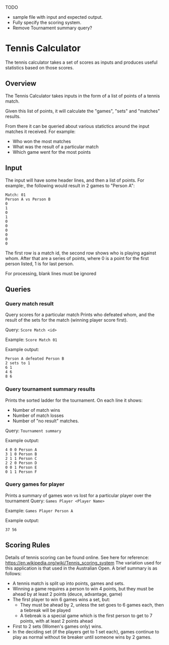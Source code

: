 TODO
- sample file with input and expected output.
- Fully specify the scoring system.
- Remove Tournament summary query?

# Tennis Calculator

The tennis calculator takes a set of scores as inputs and produces useful statistics based on those scores.

## Overview

The Tennis Calculator takes inputs in the form of a list of points of a tennis match. 

Given this list of points, it will calculate the "games", "sets" and "matches" results.

From there it can be queried about various statictics around the input matches it received. 
For example:
* Who won the most matches
* What was the result of a particular match
* Which game went for the most points

## Input

The input will have some header lines, and then a list of points. 
For example:, the following would result in 2 games to "Person A":

    Match: 01
    Person A vs Person B
    0
    1
    0
    1
    0
    0
    0
    0
    0
    0

    
The first row is a match id, the second row shows who is playing against whom.
After that are a series of points, where 0 is a point for the first person listed, 1 is for last person.


For processing, blank lines must be ignored

## Queries

### Query match result
Query scores for a particular match
Prints who defeated whom, and the result of the sets for the match (winning player score first).

Query: `Score Match <id>`

Example: `Score Match 01`

Example output:

    Person A defeated Person B
    2 sets to 1
    6 1
    4 6
    8 6
 
### Query tournament summary results
Prints the sorted ladder for the tournament. On each line it shows:
* Number of match wins
* Number of match losses
* Number of "no result" matches.


Query: `Tournament summary`

Example output:

    4 0 0 Person A
    3 1 0 Person B
    2 1 1 Person C
    2 2 0 Person D
    0 0 1 Person E
    0 1 1 Person F


### Query games for player
Prints a summary of games won vs lost for a particular player over the tournament
Query: `Games Player <Player Name>`

Example: `Games Player Person A`

Example output:

    37 56

## Scoring Rules
Details of tennis scoring can be found online. See here for reference:  
https://en.wikipedia.org/wiki/Tennis_scoring_system
The variation used for this application is that used in the Australian Open. 
A brief summary is as follows:
* A tennis match is split up into points, games and sets.
* Winning a game requires a person to win 4 points, but they must be ahead by at least 2 points (deuce, advantage, game)
* The first player to win 6 games wins a set, but:
    * They must be ahead by 2, unless the set goes to 6 games each, then a tiebreak will be played
    * A tiebreak is a special game which is the first person to get to 7 points, with at least 2 points ahead
* First to 2 sets (Women's games only) wins.
* In the deciding set (if the players get to 1 set each), games continue to play as normal without tie breaker until someone wins by 2 games.


